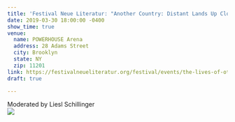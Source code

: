 ```yaml
---
title: 'Festival Neue Literatur: "Another Country: Distant Lands Up Close and Personal"'
date: 2019-03-30 18:00:00 -0400
show_time: true
venue:
  name: POWERHOUSE Arena
  address: 28 Adams Street
  city: Brooklyn
  state: NY
  zip: 11201
link: https://festivalneueliteratur.org/festival/events/the-lives-of-others/
draft: true

---
```

Moderated by Liesl Schillinger  
![](/uploads/FNL-Logo-2018.jpg)